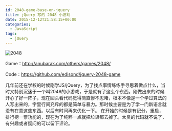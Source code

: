```yaml
---
id: 2048-game-base-on-jquery
title: jQuery 写的 2048 小游戏
date: 2015-12-12T21:58:15+00:00
categories:
  - JavaScript
tags:
  - jQuery
---
```


![2048](https://user-images.githubusercontent.com/5960988/48595779-3bf14f00-e991-11e8-9ec7-da797a7a4bd7.jpg)

Game：<a href="http://anubarak.com/others/games/2048/" target="_blank">http://anubarak.com/others/games/2048/</a>

Code：<a href="https://github.com/edisond/jquery-2048-game" target="_blank">https://github.com/edisond/jquery-2048-game</a>

几年前还在学校的时候刚学JS/jQuery，为了找点事情练练手寻思着做点什么，当时又特别沉迷于一个叫2048的小游戏，于是就有了这么个东西。刚做出来的时候开心了好一阵子，现在回头看代码觉得简直惨不忍睹，根本不像是一个学过算法的人写出来的，字里行间充斥的都是简单与暴力。那时候主要是为了学一门新语言就没有在意这些东西。以后有时间再来优化一下。 在开始的时候是有记分，重启，排行榜一票功能的，现在为了纯粹一点就把垃圾都去掉了。太臭的代码就不说了，有兴趣或者疑问的可以留下评论。

###  

